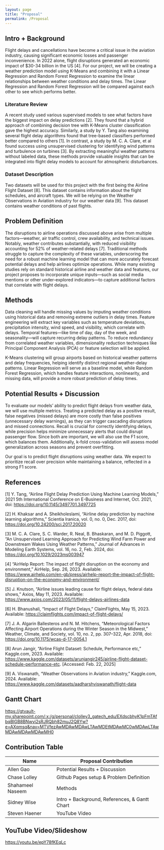 ```yaml
---
layout: page
title: "Proposal"
permalink: /Proposal
---
```


## Intro + Background

Flight delays and cancellations have become a critical issue in the aviation industry, causing significant economic losses and passenger inconvenience. In 2022 alone, flight disruptions generated an economic impact of $30-34 billion in the US [4]. For our project, we will be creating a weather prediction model using K-Means and combining it with a Linear Regression and Random Forest Regression to examine the linear relationships between weather conditions and delay times. The Linear Regression and Random Forest Regression will be compared against each other to see which performs better.

### Literature Review

A recent study used various supervised models to see what factors have the biggest impact on delay predictions [2]. They found that a hybrid approach of combining decision tree with K-Means cluster classification gave the highest accuracy. Similarly, a study by Y. Tang also examining several flight delay algorithms found that tree-based classifiers performed better compared to others [1]. In contrast, a study by M. C. A. Clare, et al found success using unsupervised clustering for identifying wind patterns and turbulence on turbines [3]. By extracting meaningful weather patterns without labeled data, these methods provide valuable insights that can be integrated into flight delay models to account for atmospheric disturbances.

### Dataset Description

Two datasets will be used for this project with the first being the Airline Flight Dataset [8]. This dataset contains information about the flight schedules, and aircraft types.  We will be relying on the Weather Observations in Aviation industry  for our weather data [9]. This dataset contains weather conditions of past flights.  

## Problem Definition

The disruptions to airline operations discussed above arise from multiple factors—weather, air traffic control, crew availability, and technical issues. Notably, weather contributes substantially, with reduced visibility accounting for 52% of weather-related delays [7]. Traditional methods struggle to capture the complexity of these variables, underscoring the need for a robust machine learning model that can more accurately forecast potential delays and help airlines optimize operations. While many existing studies rely on standard historical airline and weather data and features, our project proposes to incorporate unique inputs—such as social media mentions or other under-explored indicators—to capture additional factors that correlate with flight delays.  

## Methods

Data cleaning will handle missing values by imputing weather conditions using historical data and removing extreme outliers in delay times. Feature engineering will extract key variables such as temperature deviations, precipitation intensity, wind speed, and visibility, which correlate with delays. Temporal features—like time of day, day of the week, and seasonality—will capture recurring delay patterns. To reduce redundancy from correlated weather variables, dimensionality reduction techniques like Principal Component Analysis (PCA) or feature selection will be applied.

K-Means clustering will group airports based on historical weather patterns and delay frequencies, helping identify distinct regional weather-delay patterns. Linear Regression will serve as a baseline model, while Random Forest Regression, which handles feature interactions, nonlinearity, and missing data, will provide a more robust prediction of delay times.

## Potential Results + Discussion

To evaluate our models’ ability to predict flight delays from weather data, we will use multiple metrics. Treating a predicted delay as a positive result, false negatives (missed delays) are more costly than false positives (unnecessary delay warnings), as they can trigger cascading disruptions and missed connections. Recall is crucial for correctly identifying delays, while precision helps minimize unnecessary alerts that could disrupt passenger flow. Since both are important, we will also use the F1 score, which balances them. Additionally, k-fold cross-validation will assess model generalization across seasons and prevent overfitting.

Our goal is to predict flight disruptions using weather data. We expect to prioritize recall over precision while maintaining a balance, reflected in a strong F1 score.

## References

[1] Y. Tang, “Airline Flight Delay Prediction Using Machine Learning Models,” 2021 5th International Conference on E-Business and Internet, Oct. 2021, doi: <https://doi.org/10.1145/3497701.3497725>

[2] H. Khaksar and A. Sheikholeslami, “Airline delay prediction by machine learning algorithms,” Scientia Iranica, vol. 0, no. 0, Dec. 2017, doi: <https://doi.org/10.24200/sci.2017.20020>

[3] M. C. A. Clare, S. C. Warder, R. Neal, B. Bhaskaran, and M. D. Piggott, “An Unsupervised Learning  Approach for Predicting Wind Farm Power and Downstream Wakes Using Weather Patterns,” Journal of Advances in Modeling Earth Systems, vol. 16, no. 2, Feb. 2024, doi: <https://doi.org/10.1029/2023ms003947>

[4] “AirHelp Report: The impact of flight disruption on the economy and environment,” AirHelp, Sep. 26, 2023. Available: <https://www.airhelp.com/en-gb/press/airhelp-report-the-impact-of-flight-disruption-on-the-economy-and-environment/>

[5] J. Knutson, “Airline issues leading cause for flight delays, federal data shows,” Axios, May 11, 2023. Available: <https://www.axios.com/2023/05/11/flight-delays-airlines-data>

[6] H. Bhanushali, “Impact of Flight Delays,” ClaimFlights, May 15, 2023. Available: <https://claimflights.com/impact-of-flight-delays/>

[7] J. A. Algarin Ballesteros and N. M. Hitchens, “Meteorological Factors Affecting Airport Operations during the Winter Season in the Midwest,” Weather, Climate, and Society, vol. 10, no. 2, pp. 307–322, Apr. 2018, doi: <https://doi.org/10.1175/wcas-d-17-0054.1>

[8] Arun Jangir, “Airline Flight Dataset: Schedule, Performance etc,” Kaggle.com, 2023. Available: <https://www.kaggle.com/datasets/arunjangir245/airline-flight-dataset-schedule-performance-etc>. [Accessed: Feb. 22, 2025]

[9] A. Viswanath, “Weather Observations in Aviation industry,” Kaggle.com, 2024. Available: <https://www.kaggle.com/datasets/aadharshviswanath/flight-data>

## Gantt Chart

<https://gtvault-my.sharepoint.com/:x:/g/personal/clolley3_gatech_edu/EXdscbhyK1pFmTAfbqBlGB8BNwvi2sRJRQbh82muJ2Q8Yw?e=AXqmsq&nav=MTVfezAwMDAwMDAwLTAwMDEtMDAwMC0wMDAwLTAwMDAwMDAwMDAwMH0>

## Contribution Table

| Name | Proposal Contribution |
|------|-----------------------|
| Allen Gao | Potential Results + Discussion |
| Chase Lolley | Github Pages setup & Problem Definition |
| Shahameel Naseem | Methods |
| Sidney Wise | Intro + Background, References, & Gantt Chart |
| Steven Haener | YouTube Video |

## YouTube Video/Slideshow

<https://youtu.be/epY78fKEqLc>
